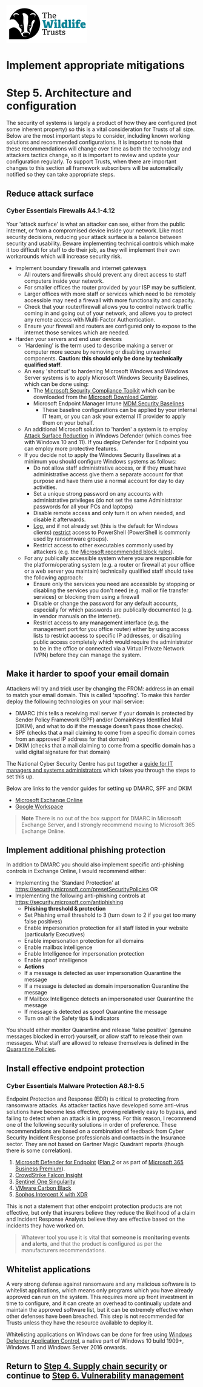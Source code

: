 <img src="/Levels/twt-logo.png" height="100">

# Implement appropriate mitigations
# Step 5. Architecture and configuration

The security of systems is largely a product of how they are configured (not some inherent property) so this is a vital consideration for Trusts of all size.  Below are the most important steps to consider, including known working solutions and recommended configurations.  It is important to note that these recommendations will change over time as both the technology and attackers tactics change, so it is important to review and update your configuration regularly.  To support Trusts, when there are important changes to this section all framework subscribers will be automatically notified so they can take appropriate steps.

## Reduce attack surface
### Cyber Essentials Firewalls A4.1-4.12
Your 'attack surface' is what an attacker can see, either from the public internet, or from a compromised device inside your network.  Like most security decisions, reducing your attack surface is a balance between security and usability.  Beware implementing technical controls which make it too difficult for staff to do their job, as they will implement their own workarounds which will increase security risk.
- Implement boundary firewalls and internet gateways
	- All routers and firewalls should prevent any direct access to staff computers inside your network.
	- For smaller offices the router provided by your ISP may be sufficient.
	- Larger offices with more staff or services which need to be remotely accessible may need a firewall with more functionality and capacity.
	- Check that your router/firewall allows you to control network traffic coming in and going out of your network, and allows you to protect any remote access with Multi-Factor Authentication.
	- Ensure your firewall and routers are configured only to expose to the internet those services which are needed.
- Harden your servers and end user devices
	- 'Hardening' is the term used to describe making a server or computer more secure by removing or disabling unwanted components.  **Caution: this should only be done by technically qualified staff**.
	- An easy 'shortcut' to hardening Microsoft Windows and Windows Server systems is to apply Microsoft Windows Security Baselines, which can be done using:
	  - The [Microsoft Security Compliance Toolkit](https://learn.microsoft.com/en-us/windows/security/threat-protection/windows-security-configuration-framework/security-compliance-toolkit-10) which can be downloaded from the [Microsoft Download Center](https://www.microsoft.com/en-us/download/details.aspx?id=55319).
	  - Microsoft Endpoint Manager Intune [MDM Security Baselines](https://learn.microsoft.com/en-us/mem/intune/protect/security-baseline-settings-mdm-all?pivots=mdm-november-2021)
		- These baseline configurations can be applied by your internal IT team, or you can ask your external IT provider to apply them on your behalf.
	- An additional Microsoft solution to 'harden' a system is to employ [Attack Surface Reduction](https://learn.microsoft.com/en-us/microsoft-365/security/defender-endpoint/overview-attack-surface-reduction?view=o365-worldwide) in Windows Defender (which comes free with Windows 10 and 11).  If you deploy Defender for Endpoint you can employ more protective features.
	- If you decide not to apply the Windows Security Baselines at a minimum you should configure Windows systems as follows:
	  - Do not allow staff administrative access, or if they **must** have administrative access give them a separate account for that purpose and have them use a normal account for day to day activities.
	  - Set a unique strong password on any accounts with administrative privileges (do not set the same Administrator passwords for all your PCs and laptops)
	  - Disable remote access and only turn it on when needed, and disable it afterwards.
	  - [Log,](https://learn.microsoft.com/en-us/powershell/module/microsoft.powershell.core/about/about_logging_windows?view=powershell-7.2#enabling-script-block-logging) and if not already set (this is the default for Windows clients) [restrict](https://learn.microsoft.com/en-us/powershell/module/microsoft.powershell.core/about/about_execution_policies?view=powershell-7.2#restricted) access to PowerShell (PowerShell is commonly used by ransomware groups).
	  - Restrict access to other executables commonly used by attackers (e.g. the [Microsoft recommended block rules](https://learn.microsoft.com/en-us/windows/security/threat-protection/windows-defender-application-control/microsoft-recommended-block-rules)).
	- For any publically accessible system where you are responsible for the platform/operating system (e.g. a router or firewall at your office or a web server you maintain) technically qualified staff should take the following approach:
	  - Ensure only the services you need are accessible by stopping or disabling the services you don't need (e.g. mail or file transfer services) or blocking them using a firewall
	  - Disable or change the password for any default accounts, especially for which passwords are publically documented (e.g. in vendor manuals on the internet).
	  - Restrict access to any management interface (e.g. the management port for you office router) either by using access lists to restrict access to specific IP addresses, or disabling public access completely which would require the administrator to be in the office or connected via a Virtual Private Network (VPN) before they can manage the system.

## Make it harder to spoof your email domain

Attackers will try and trick user by changing the FROM: address in an email to match your email domain.  This is called 'spoofing'.  To make this harder deploy the following technologies on your mail service:
- DMARC (this tells a receiving mail server if your domain is protected by Sender Policy Framework (SPF) and/or DomainKeys Identified Mail (DKIM), and what to do if the message doesn't pass those checks). 
- SPF (checks that a mail claiming to come from a specific domain comes from an approved IP address for that domain)
- DKIM (checks that a mail claiming to come from a specific domain has a valid digital signature for that domain) 

The National Cyber Security Centre has put together a [guide for IT managers and systems administrators](https://www.ncsc.gov.uk/collection/email-security-and-anti-spoofing) which takes you through the steps to set this up.

Below are links to the vendor guides for setting up DMARC, SPF and DKIM
- [Microsoft Exchange Online](https://learn.microsoft.com/en-us/microsoft-365/security/office-365-security/use-dmarc-to-validate-email?view=o365-worldwide)
- [Google Workspace](https://support.google.com/a/answer/2466580?hl=en)
> **Note** There is no out of the box support for DMARC in Microsoft Exchange Server, and I strongly recommend moving to Microsoft 365 Exchange Online.

## Implement additional phishing protection

In addition to DMARC you should also implement specific anti-phishing controls in Exchange Online, I would recommend either:
- Implementing the 'Standard Protection' at https://security.microsoft.com/presetSecurityPolicies
	OR
- Implementing the following anti-phishing controls at https://security.microsoft.com/antiphishing
	- **Phishing threshold & protection**
	- Set Phishing email threshold to 3 (turn down to 2 if you get too many false positives)
	- Enable impersonation protection for all staff listed in your website (particularly Executives)
	- Enable impersonation protection for all domains
	- Enable mailbox intelligence
	- Enable Intelligence for impersonation protection
	- Enable spoof intelligence
	- **Actions**
	- If a message is detected as user impersonation Quarantine the message
	- If a message is detected as domain impersonation Quarantine the message
	- If Mailbox Intelligence detects an impersonated user Quarantine the message
	- If message is detected as spoof Quarantine the message
	- Turn on all the Safety tips & indicators

You should either monitor Quarantine and release 'false positive' (genuine messages blocked in error) yourself, or allow staff to release their own messages. What staff are allowed to release themselves is defined in the [Quarantine Policies](https://learn.microsoft.com/en-us/microsoft-365/security/office-365-security/quarantine-policies?view=o365-worldwide).

## Install effective endpoint protection 
### Cyber Essentials Malware Protection A8.1-8.5

Endpoint Protection and Response (EDR) is critical to protecting from ransomware attacks. As attacker tactics have developed some anti-virus solutions have become less effective, proving relatively easy to bypass, and failing to detect when an attack is in progress.  For this reason, I recommend one of the following security solutions in order of preference.  These recommendations are based on a combination of feedback from Cyber Security Incident Response professionals and contacts in the Insurance sector.  They are not based on Gartner Magic Quadrant reports (though there is some correlation).

1. [Microsoft Defender for Endpoint](https://www.microsoft.com/en-gb/security/business/endpoint-security/microsoft-defender-endpoint) ([Plan 2](https://learn.microsoft.com/en-us/microsoft-365/security/defender-endpoint/defender-endpoint-plan-1-2?view=o365-worldwide) or as part of [Microsoft 365 Business Premium](https://www.microsoft.com/en-gb/microsoft-365/nonprofit/plans-and-pricing)).
2. [CrowdStrike Falcon Insight](https://www.crowdstrike.co.uk/products/endpoint-security/falcon-insight-edr/) 
3. [Sentinel One Singularity](https://www.sentinelone.com/surfaces/endpoint/)
4. [VMware Carbon Black](https://www.vmware.com/uk/products/carbon-black-cloud-endpoint.html)
5. [Sophos Intercept X with XDR](https://www.sophos.com/en-us/products/endpoint-antivirus)

This is not a statement that other endpoint protection products are not effective, but only that insurers believe they reduce the likelihood of a claim and Incident Response Analysts believe they are effective based on the incidents they have worked on.
> Whatever tool you use it is vital that **someone is monitoring events and alerts**, and that the product is configured as per the manufacturers recommendations. 

## Whitelist applications
A very strong defense against ransomware and any malicious software is to whitelist applications, which means only programs which you have already approved can run on the system.  This requires more up front investment in time to configure, and it can create an overhead to continually update and maintain the approved software list, but it can be extremely effective when other defenses have been breached.  This step is not recommended for Trusts unless they have the resource available to deploy it.

Whitelisting applications on Windows can be done for free using [Windows Defender Application Control](https://learn.microsoft.com/en-gb/windows/security/threat-protection/windows-defender-application-control/windows-defender-application-control), a native part of Windows 10 build 1909+, Windows 11 and Windows Server 2016 onwards.

## Return to [Step 4. Supply chain security](/1-Understand-your-risks/Step-04-Supply-Chain-Security.md) or continue to [Step 6. Vulnerability management](./Step-06-Vulnerability-Management.md)